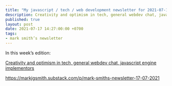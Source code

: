 ```yaml
---
title: "My javascript / tech / web development newsletter for 2021-07-17 is out!"
description: Creativity and optimism in tech, general webdev chat, javascript engine implementors
published: true
layout: post
date: 2021-07-17 14:27:00:00 +0700
tags:
- mark smith’s newsletter
---
```

In this week’s edition:

[Creativity and optimism in tech, general webdev chat, javascript engine implementors](https://markjgsmith.substack.com/p/mark-smiths-newsletter-17-07-2021)

https://markjgsmith.substack.com/p/mark-smiths-newsletter-17-07-2021

